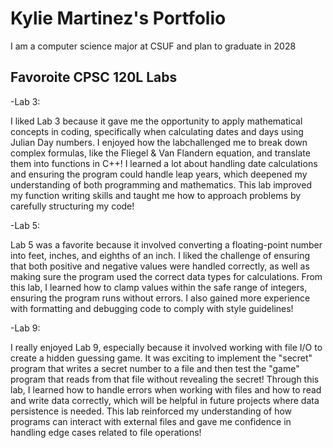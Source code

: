 
# Kylie Martinez's Portfolio

I am a computer science major at CSUF and plan to graduate in 2028

## Favoroite CPSC 120L Labs

-Lab 3:

I liked Lab 3 because it gave me the opportunity to apply mathematical concepts in coding, specifically when calculating dates and days using Julian Day numbers. I enjoyed how the labchallenged me to break down complex formulas, like the Fliegel & Van Flandern equation, and translate them into functions in C++! I learned a lot about handling date calculations and ensuring the program could handle leap years, which deepened my understanding of both programming and mathematics. This lab improved my function writing skills and taught me how to approach problems by carefully structuring my code!

-Lab 5: 

Lab 5 was a favorite because it involved converting a floating-point number into feet, inches, and eighths of an inch. I liked the challenge of ensuring that both positive and negative values were handled correctly, as well as making sure the program used the correct data types for calculations. From this lab, I learned how to clamp values within the safe range of integers, ensuring the program runs without errors. I also gained more experience with formatting and debugging code to comply with style guidelines!

-Lab 9:

I really enjoyed Lab 9, especially because it involved working with file I/O to create a hidden guessing game. It was exciting to implement the "secret" program that writes a secret number to a file and then test the "game" program that reads from that file without revealing the secret! Through this lab, I learned how to handle errors when working with files and how to read and write data correctly, which will be helpful in future projects where data persistence is needed. This lab reinforced my understanding of how programs can interact with external files and gave me confidence in handling edge cases related to file operations!

